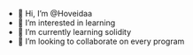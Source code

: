 - 👋 Hi, I’m @Hoveidaa
- 👀 I’m interested in learning
- 🌱 I’m currently learning solidity
- 💞️ I’m looking to collaborate on every program

<!---
Hoveidaa/Hoveidaa is a ✨ special ✨ repository because its `README.md` (this file) appears on your GitHub profile.
You can click the Preview link to take a look at your changes.
--->
